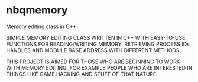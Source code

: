 # nbqmemory
Memory editing class in C++

SIMPLE MEMORY EDITING CLASS WRITTEN IN C++ WITH EASY-TO-USE FUNCTIONS FOR READING/WRITING MEMORY,
RETRIEVING PROCESS IDs, HANDLES AND MODULE BASE ADDRESS WITH DIFFERENT METHODS.

THIS PROJECT IS AIMED FOR THOSE WHO ARE BEGINNING TO WORK WITH MEMORY EDITING, FOR EXAMPLE
PEOPLE WHO ARE INTERESTED IN THINGS LIKE GAME HACKING AND STUFF OF THAT NATURE.

